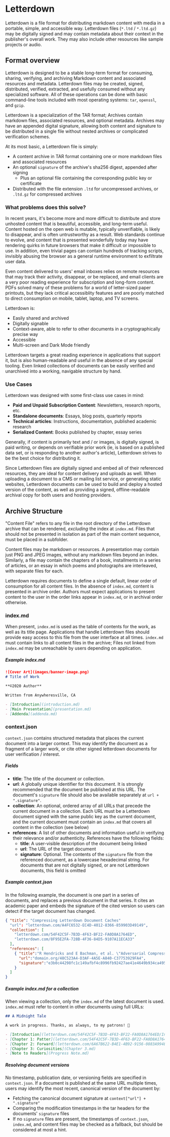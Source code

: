 # Letterdown

Letterdown is a file format for distributing markdown content with media in a portable, simple, and accessible way. Letterdown files (`*.ltd` / `*.ltd.gz`) may be digitally signed and may contain metadata about their context in the publisher's overall work. They may also include other resources like sample projects or audio.

## Format overview

Letterdown is designed to be a stable long-term format for consuming, sharing, verifying, and archiving Markdown content and associated resources and metadata. Letterdown files may be created, signed, distributed, verified, extracted, and usefully consumed without any specialized software. All of these operations can be done with basic command-line tools included with most operating systems: `tar`, `openssl`, and `gzip`.

Letterdown is a specialization of the TAR format; Archives contain markdown files, associated resources, and optional metadata. Archives may have an appended digital signature, allowing both content and signature to be distributed in a single file without nested archives or complicated verification schemes.

At its most basic, a Letterdown file is simply:

- A content archive in TAR format containing one or more markdown files and associated resources
- An optional `signature` of the archive's sha256 digest, appended after signing
  - Plus an optional file containing the corresponding public key or certificate
- Distributed with the file extension `.ltd` for uncompressed archives, or `.ltd.gz` for compressed archives

### What problems does this solve?

In recent years, it's become more and more difficult to distribute and store unhosted content that is beautiful, accessible, and long-term useful. Content hosted on the open web is mutable, typically unverifiable, is likely to disappear, and is often untrustworthy as a result. Web standards continue to evolve, and content that is presented wonderfully today may have rendering quirks in future browsers that make it difficult or impossible to use. In addition, even trivial pages can contain hundreds of tracking scripts, invisibly abusing the browser as a general runtime environment to exfiltrate user data.

Even content delivered to users' email inboxes relies on remote resources that may track their activity, disappear, or be replaced, and email clients are a very poor reading experience for subscription and long-form content. PDFs solved many of these problems for a world of letter-sized paper printouts, but they lack critical accessiblity features and are poorly matched to direct consumption on mobile, tablet, laptop, and TV screens.

Letterdown is:
- Easily shared and archived
- Digitally signable
- Context-aware, able to refer to other documents in a cryptographically precise way
- Accessible
- Multi-screen and Dark Mode friendly

Letterdown targets a great reading experience in applications that support it, but is also human-readable and useful in the absence of any special tooling. Even linked collections of documents can be easily verified and unarchived into a working, navigable structure by hand.

### Use Cases

Letterdown was designed with some first-class use cases in mind:

- **Paid and Unpaid Subscription Content**: Newsletters, research reports, etc.
- **Standalone documents**: Essays, blog posts, quarterly reports
- **Technical articles**: Instructions, documentation, published academic research
- **Serialized Content**: Books published by chapter, essay series

Generally, if content is primarily text and / or images, is digitally signed, is paid writing, or depends on verifiable prior work (ie, is based on a published data set, or is responding to another author's article), Letterdown strives to be the best choice for distributing it.

Since Letterdown files are digitally signed and embed all of their referenced resources, they are ideal for content delivery and uploads as well. When uploading a document to a CMS or mailing list service, or generating static websites, Letterdown documents can be used to build and deploy a hosted version of the content, as well as providing a signed, offline-readable archival copy for both users and hosting providers.

## Archive Structure

"Content File" refers to any file in the root directory of the Letterdown archive that can be rendered, *excluding* the index at `index.md`. Files that should not be presented in isolation as part of the main content sequence, must be placed in a subfolder.

Content files may be markdown or resources. A presentation may contain just PNG and JPEG images, without any markdown files beyond an index. Similarly, a file may contain the chapters of a book, installments in a series of articles, or an essay in which poems and photographs are interleaved, with separate files for each.

Letterdown requires documents to define a single default, linear order of consumption for all content files. In the absence of `index.md`, content is presented in archive order. Authors must expect applications to present content to the user in the order links appear in `index.md`, or in archival order otherwise.


### index.md

When present, `index.md` is used as the table of contents for the work, as well as its title page. Applications that handle Letterdown files should provide easy access to this file from the user interface at all times. `index.md` must contain links to all content files in the archive; Files not linked from `index.md` may be unreachable by users depending on application.

##### Example index.md

```markdown
![Cover Art](images/banner-image.png)
# Title of Work

**©2020 Author**

Written from Anywheresville, CA

- [Introduction](introduction.md)
- [Main Presentation](presentation.md)
- [Addenda](addenda.md)
```

### context.json

`context.json` contains structured metadata that places the current document into a larger context. This may identify the document as a fragment of a larger work, or cite other signed letterdown documents for user verification / interest.

#####  Fields

- **title**: The title of the document or collection.
- **url**: A globally unique identifier for this document. It is strongly recommended that the document be published at this URL. The document's `signature` file should also be available separately at `url + ".signature"`.
- **collection**: An optional, ordered array of all URLs that precede the current document in a collection. Each URL must be a Letterdown document signed with the same public key as the current document, and the current document must contain an `index.md` that covers all content in the collection (see below)
- **references**: A list of other documents and information useful in verifying their relevance and/or authenticity. References have the following fields:
  - **title**: A user-visible description of the document being linked
  - **url**: The URL of the target document
  - **signature**: Optional. The contents of the `signature` file from the referenced document, as a lowercase hexadecimal string. For documents that are not digitally signed, or are not Letterdown documents, this field is omitted

##### Example context.json

In the following example, the document is one part in a series of documents, and replaces a previous document in that series. It cites an academic paper and embeds the signature of the cited version so users can detect if the target document has changed.

```json
{ "title": "Compressing Letterdown Document Caches"
  "url": "letterdown.com/A4FC6532-EC4D-4012-8366-859903D49149",
  "collection": [
    "letterdown.com/54F42C5F-7B3D-4F63-BF22-FA0D8A1764ED",
    "letterdown.com/8F95E2FA-728B-4F36-84D5-9107A11ECA33"
  ],
  "references": [
    { "title":"R Hendricks and E Bachman, et al. \"Adversarial Compression for Peer-to-Peer Networks\"",
      "url":"domain.org/48C523A4-D3AF-4A5E-A840-C37753929FA4",
      "signature":"e3b0c44298fc1c149afbf4c8996fb92427ae41e4649b934ca495991b7852b855",
    }
  ]
}
```

##### Example index.md for a collection

When viewing a collection, only the `index.md` of the latest document is used. `index.md` must refer to content in other documents using full URLs:

```markdown
## A Midnight Tale

A work in progress. Thanks, as always, to my patrons! 🙇

- [Introduction](letterdown.com/54F42C5F-7B3D-4F63-BF22-FA0D8A1764ED/Introduction.md)
- [Chapter 1: Patter](letterdown.com/54F42C5F-7B3D-4F63-BF22-FA0D8A1764ED/Chapter 1.md)
- [Chapter 2: Forward](letterdown.com/6A67B622-B4E1-4B92-9156-0883A994E390/Chapter 2.md)
- [Chapter 3: Curiosities](Chapter 3.md)
- [Note to Readers](Progress Note.md)
```

##### Resolving document versions

No timestamp, publication date, or versioning fields are specified in `context.json`. If a document is published at the same URL multiple times, users may identify the most recent, canonical version of the document by:

- Fetching the canonical document signature at `context["url"] + ".signature"`
- Comparing the modification timestamps in the tar headers for the documents' `signature` files
- If no `signature` files are present, the timestamps of `context.json`, `index.md`, and content files may be checked as a fallback, but should be considered at most a hint.

